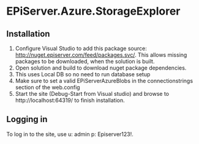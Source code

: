 # EPiServer.Azure.StorageExplorer
Installation
------------

1.  Configure Visual Studio to add this package source: http://nuget.episerver.com/feed/packages.svc/. This allows missing packages to be downloaded, when the solution is built.
2.  Open solution and build to download nuget package dependencies.
3.  This uses Local DB so no need to run database setup  
4.  Make sure to set a valid EPiServerAzureBlobs in the connectionstrings section of the web.config
5.  Start the site (Debug-Start from Visual studio) and browse to http://localhost:64319/ to finish installation. 

Logging in
-------------
To log in to the site, use u: admin  p: Episerver123!.

